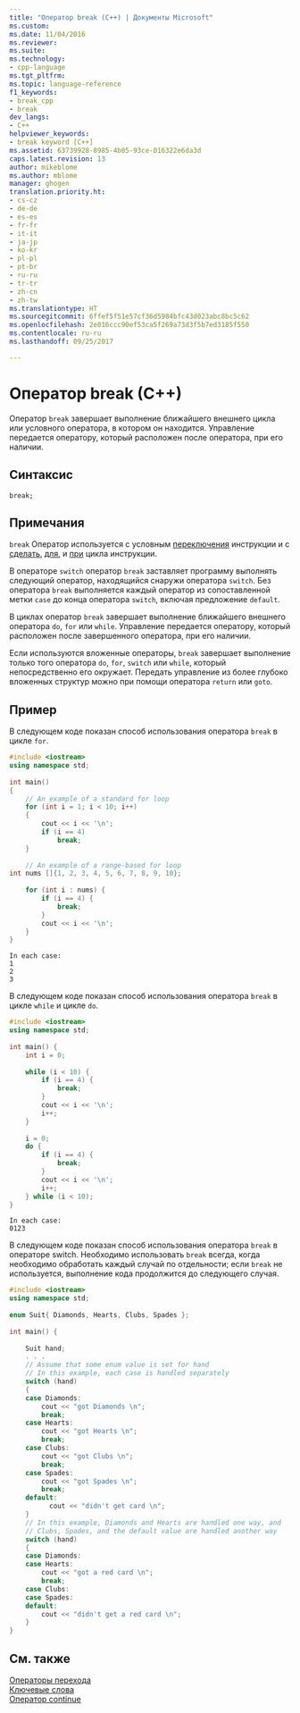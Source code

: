 ```yaml
---
title: "Оператор break (C++) | Документы Microsoft"
ms.custom: 
ms.date: 11/04/2016
ms.reviewer: 
ms.suite: 
ms.technology:
- cpp-language
ms.tgt_pltfrm: 
ms.topic: language-reference
f1_keywords:
- break_cpp
- break
dev_langs:
- C++
helpviewer_keywords:
- break keyword [C++]
ms.assetid: 63739928-8985-4b05-93ce-016322e6da3d
caps.latest.revision: 13
author: mikeblome
ms.author: mblome
manager: ghogen
translation.priority.ht:
- cs-cz
- de-de
- es-es
- fr-fr
- it-it
- ja-jp
- ko-kr
- pl-pl
- pt-br
- ru-ru
- tr-tr
- zh-cn
- zh-tw
ms.translationtype: HT
ms.sourcegitcommit: 6ffef5f51e57cf36d5984bfc43d023abc8bc5c62
ms.openlocfilehash: 2e016ccc90ef53ca5f269a73d3f5b7ed3185f550
ms.contentlocale: ru-ru
ms.lasthandoff: 09/25/2017

---
```

# <a name="break-statement-c"></a>Оператор break (C++)
Оператор `break` завершает выполнение ближайшего внешнего цикла или условного оператора, в котором он находится. Управление передается оператору, который расположен после оператора, при его наличии.  
  
## <a name="syntax"></a>Синтаксис  
  
```  
break;  
```  
  
## <a name="remarks"></a>Примечания  
 `break` Оператор используется с условным [переключения](../cpp/switch-statement-cpp.md) инструкции и с [сделать](../cpp/do-while-statement-cpp.md), [для](../cpp/for-statement-cpp.md), и [при](../cpp/while-statement-cpp.md) цикла инструкции.  
  
 В операторе `switch` оператор `break` заставляет программу выполнять следующий оператор, находящийся снаружи оператора `switch`. Без оператора `break` выполняется каждый оператор из сопоставленной метки `case` до конца оператора `switch`, включая предложение `default`.  
  
 В циклах оператор `break` завершает выполнение ближайшего внешнего оператора `do`, `for` или `while`. Управление передается оператору, который расположен после завершенного оператора, при его наличии.  
  
 Если используются вложенные операторы, `break` завершает выполнение только того оператора `do`, `for`, `switch` или `while`, который непосредственно его окружает. Передать управление из более глубоко вложенных структур можно при помощи оператора `return` или `goto`.  
  
## <a name="example"></a>Пример  
 В следующем коде показан способ использования оператора `break` в цикле `for`.  
  
```cpp  
#include <iostream>  
using namespace std;  
  
int main()  
{  
    // An example of a standard for loop  
    for (int i = 1; i < 10; i++)  
    {  
        cout << i << '\n';  
        if (i == 4)  
            break;  
    }  
  
    // An example of a range-based for loop  
int nums []{1, 2, 3, 4, 5, 6, 7, 8, 9, 10};  
  
    for (int i : nums) {  
        if (i == 4) {  
            break;  
        }  
        cout << i << '\n';  
    }  
}  
```  
  
```Output  
In each case:   
1  
2  
3  
```  
  
 В следующем коде показан способ использования оператора `break` в цикле `while` и цикле `do`.  
  
```cpp  
#include <iostream>  
using namespace std;  
  
int main() {  
    int i = 0;  
  
    while (i < 10) {  
        if (i == 4) {  
            break;  
        }  
        cout << i << '\n';  
        i++;  
    }  
  
    i = 0;  
    do {  
        if (i == 4) {  
            break;  
        }  
        cout << i << '\n';  
        i++;  
    } while (i < 10);  
}  
```  
  
```Output  
In each case:  
0123  
```  
  
 В следующем коде показан способ использования оператора `break` в операторе switch. Необходимо использовать `break` всегда, когда необходимо обработать каждый случай по отдельности; если `break` не используется, выполнение кода продолжится до следующего случая.  
  
```cpp  
#include <iostream>  
using namespace std;  
  
enum Suit{ Diamonds, Hearts, Clubs, Spades };  
  
int main() {  
  
    Suit hand;  
    . . .  
    // Assume that some enum value is set for hand  
    // In this example, each case is handled separately  
    switch (hand)  
    {  
    case Diamonds:  
        cout << "got Diamonds \n";  
        break;  
    case Hearts:  
        cout << "got Hearts \n";  
        break;  
    case Clubs:  
        cout << "got Clubs \n";  
        break;  
    case Spades:  
        cout << "got Spades \n";  
        break;  
    default:   
          cout << "didn't get card \n";  
    }  
    // In this example, Diamonds and Hearts are handled one way, and  
    // Clubs, Spades, and the default value are handled another way  
    switch (hand)  
    {  
    case Diamonds:  
    case Hearts:  
        cout << "got a red card \n";  
        break;  
    case Clubs:  
    case Spades:   
    default:  
        cout << "didn't get a red card \n";  
    }  
}  
```  
  
## <a name="see-also"></a>См. также  
 [Операторы перехода](../cpp/jump-statements-cpp.md)   
 [Ключевые слова](../cpp/keywords-cpp.md)   
 [Оператор continue](../cpp/continue-statement-cpp.md)

